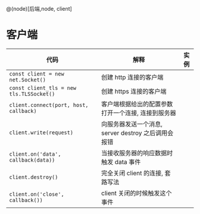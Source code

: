  @(node)[后端,node, client]

# 客户端

| 代码                                       | 解释                                 | 实例   |
| ---------------------------------------- | ---------------------------------- | ---- |
| `const client = new net.Socket()`        | 创建 http 连接的客户端                     |      |
| `const client_tls = new tls.TLSSocket()` | 创建 https 连接的客户端                    |      |
| `client.connect(port, host, callback)`   | 客户端根据给出的配置参数打开一个连接, 连接到服务器         |      |
| `client.write(request)`                  | 向服务器发送一个消息, server destroy 之后调用会报错 |      |
| `client.on('data', callback(data))`      | 当接收服务器的响应数据时触发 data 事件             |      |
| `client.destroy()`                       | 完全关闭 client 的连接, 套路写法              |      |
| `client.on('close', callback())`         | client 关闭的时候触发这个事件                 |      |
